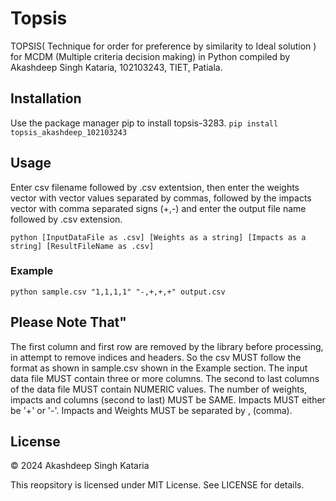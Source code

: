 # Topsis
TOPSIS( Technique for order for preference by similarity to Ideal solution ) for MCDM (Multiple criteria decision making) in Python compiled by Akashdeep Singh Kataria, 102103243, TIET, Patiala. 

## Installation
Use the package manager pip to install topsis-3283.
```pip install topsis_akashdeep_102103243```

## Usage
Enter csv filename followed by .csv extentsion, then enter the weights vector with vector values separated by commas, followed by the impacts vector with comma separated signs (+,-) and enter the output file name followed by .csv extension.

```python [InputDataFile as .csv] [Weights as a string] [Impacts as a string] [ResultFileName as .csv]```

### Example
```python sample.csv "1,1,1,1" "-,+,+,+" output.csv```

## Please Note That"

The first column and first row are removed by the library before processing, in attempt to remove indices and headers. So the csv MUST follow the format as shown in sample.csv shown in the Example section.
The input data file MUST contain three or more columns.
The second to last columns of the data file MUST contain NUMERIC values.
The number of weights, impacts and columns (second to last) MUST be SAME.
Impacts MUST either be '+' or '-'.
Impacts and Weights MUST be separated by , (comma).

## License

© 2024 Akashdeep Singh Kataria

This reopsitory is licensed under MIT License. See LICENSE for details.